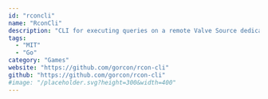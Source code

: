 ```yaml
---
id: "rconcli"
name: "RconCli"
description: "CLI for executing queries on a remote Valve Source dedicated server using the RCON Protocol."
tags:
  - "MIT"
  - "Go"
category: "Games"
website: "https://github.com/gorcon/rcon-cli"
github: "https://github.com/gorcon/rcon-cli"
#image: "/placeholder.svg?height=300&width=400"
---
```


